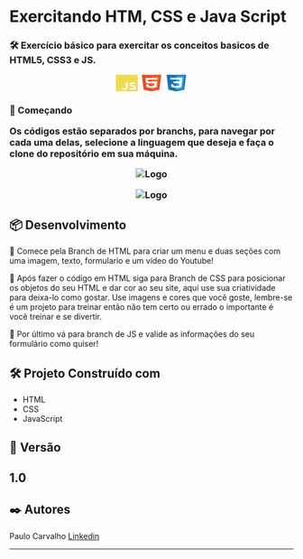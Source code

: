 # Exercitando HTM, CSS e Java Script
<h3> 🛠️  Exercício básico para exercitar os conceitos basicos de HTML5, CSS3 e JS.</h3>

<div align="center" style="display: inline_block">
<img align="center" alt="Paulo-Js" height="30" width="40" src="https://raw.githubusercontent.com/devicons/devicon/master/icons/javascript/javascript-plain.svg">
<img align="center" alt="Paulo-HTML" height="30" width="40" src="https://raw.githubusercontent.com/devicons/devicon/master/icons/html5/html5-original.svg">
<img align="center" alt="Paulo-CSS" height="30" width="40" src="https://github.com/devicons/devicon/blob/master/icons/css3/css3-original.svg">
</div>

<h3> 🚀 Começando</p>

Os códigos estão separados por branchs, para navegar por cada uma delas, selecione a linguagem que deseja e faça o clone do repositório em sua máquina.

<p align="center">
  <img alt="Logo" src="https://github.com/pliniki/blog_pessoal/blob/js/assets/img/redme_1.png">
</p>
<p align="center">
  <img alt="Logo" src="https://github.com/pliniki/blog_pessoal/blob/js/assets/img/redme_2.png">
</p>

## 📦 Desenvolvimento

<p>📌 Comece pela Branch de HTML para criar um menu e duas seções com uma imagem, texto, formulario e um vídeo do Youtube!</p>
<p>📌 Após fazer o código em HTML siga para Branch de CSS para posicionar os objetos do seu  HTML e dar cor ao seu site, 
aqui use sua criatividade para deixa-lo como gostar. Use imagens e cores que você goste, lembre-se é um projeto para treinar 
então não tem certo ou errado o importante é você treinar e se divertir.</p>
<p>📌 Por último vá para branch de JS e valide as informações do seu formulário como quiser!</p>

## 🛠️ Projeto Construído com

- HTML
- CSS
- JavaScript

## 📌 Versão

<h2>1.0</h2>

## ✒️ Autores

Paulo Carvalho [Linkedin](https://www.linkedin.com/in/paulo-carvalho/) <br>


---
